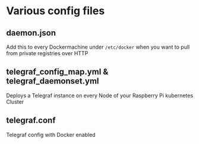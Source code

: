 # Various config files
## daemon.json

Add this to every Dockermachine under ``/etc/docker`` when you want to pull from private registries over HTTP

## telegraf_config_map.yml & telegraf_daemonset.yml

Deploys a Telegraf instance on every Node of your Raspberry Pi kubernetes Cluster

## telegraf.conf

Telegraf config with Docker enabled
